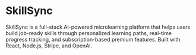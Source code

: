 # SkillSync
SkillSync is a full-stack AI-powered microlearning platform that helps users build job-ready skills through personalized learning paths, real-time progress tracking, and subscription-based premium features. Built with React, Node.js, Stripe, and OpenAI.
